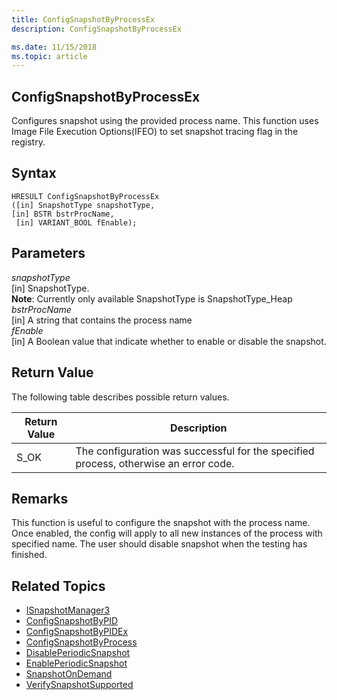 ```yaml
---
title: ConfigSnapshotByProcessEx 
description: ConfigSnapshotByProcessEx

ms.date: 11/15/2018
ms.topic: article
---
```


## ConfigSnapshotByProcessEx

Configures snapshot using the provided process name. This function uses Image File Execution Options(IFEO) to set snapshot tracing flag in the registry. 

## Syntax

``` 
HRESULT ConfigSnapshotByProcessEx
([in] SnapshotType snapshotType,
[in] BSTR bstrProcName,
 [in] VARIANT_BOOL fEnable);
 ```

## Parameters

*snapshotType* <br/>
[in] SnapshotType. <br/>
**Note**: Currently only available SnapshotType is SnapshotType_Heap<br/>
*bstrProcName*<br/>
[in] A string that contains the process name<br/>
*fEnable*<br/>
[in] A Boolean value that indicate whether to enable or disable the snapshot.<br/>

## Return Value

The following table describes possible return values.

|Return Value	| Description |
|---------------|-------------|
|S_OK	| The configuration was successful for the specified process, otherwise an error code.|


## Remarks
This function is useful to configure the snapshot with the process name. Once enabled, the config will apply to all new instances of the process with specified name. The user should disable snapshot when the testing has finished. 

## Related Topics

* [ISnapshotManager3](isnapshotmanager3.md)
* [ConfigSnapshotByPID](configsnapshotbypid.md)
* [ConfigSnapshotByPIDEx](configsnapshotbypidex.md)
* [ConfigSnapshotByProcess](configsnapshotbyprocess.md)
* [DisablePeriodicSnapshot](disableperiodicsnapshot.md)
* [EnablePeriodicSnapshot](enableperiodicsnapshot.md)
* [SnapshotOnDemand](snapshotondemand.md)
* [VerifySnapshotSupported](verifysnapshotsupported.md)